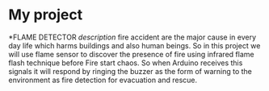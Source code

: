 # My project
*FLAME DETECTOR
*description*
fire accident are the major cause in every day life which harms buildings and also human
beings. So in this project we will use flame sensor to discover the presence of fire using infrared flame flash
technique before Fire start chaos. So when Arduino receives this signals it will respond by ringing the buzzer as the form of warning to the environment as fire detection for evacuation and rescue.
